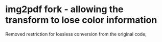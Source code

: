 img2pdf fork - allowing the transform to lose color information
=======

Removed restriction for lossless conversion from the original code;

